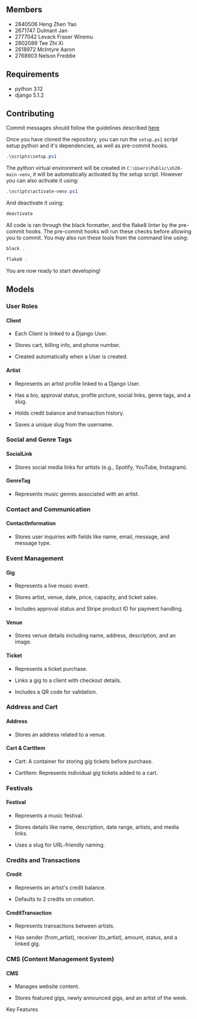 ## Members

- 2840506 Heng Zhen Yao 
- 2671747 Dulmant Jan
- 2777042 Levack Fraser Wiremu 
- 2802089 Tee Zhi Xi 
- 2618972 McIntyre Aaron
- 2768903 Nelson Freddie 

## Requirements

- python 3.12
- django 5.1.2

## Contributing

Commit messages should follow the guidelines described [here](https://gist.github.com/joshbuchea/6f47e86d2510bce28f8e7f42ae84c716)

Once you have cloned the repository, you can run the `setup.ps1` script setup python and it's dependencies, as well as pre-commit hooks.

```powershell
.\scripts\setup.ps1
```

The python virtual environment will be created in `C:\Users\Public\sh20-main-venv`, it will be automatically activated by the setup script. However you can also activate it using:

```powershell
.\scripts\activate-venv.ps1
```

And deactivate it using:

```powershell
deactivate
```

All code is ran through the black formatter, and the flake8 linter by the pre-commit hooks. The pre-commit hooks will run these checks before allowing you to commit. You may also run these tools from the command line using:

```powershell
black .
```

```powershell
flake8 .
```

You are now ready to start developing!

## Models

### User Roles

#### Client

- Each Client is linked to a Django User.

- Stores cart, billing info, and phone number.

- Created automatically when a User is created.

#### Artist

- Represents an artist profile linked to a Django User.

- Has a bio, approval status, profile picture, social links, genre tags, and a slug.

- Holds credit balance and transaction history.

- Saves a unique slug from the username.

### Social and Genre Tags

#### SocialLink

- Stores social media links for artists (e.g., Spotify, YouTube, Instagram).

#### GenreTag

- Represents music genres associated with an artist.

### Contact and Communication

#### ContactInformation

- Stores user inquiries with fields like name, email, message, and message type.

### Event Management

#### Gig

- Represents a live music event.

- Stores artist, venue, date, price, capacity, and ticket sales.

- Includes approval status and Stripe product ID for payment handling.

#### Venue

- Stores venue details including name, address, description, and an image.

#### Ticket

- Represents a ticket purchase.

- Links a gig to a client with checkout details.

- Includes a QR code for validation.

### Address and Cart

#### Address

- Stores an address related to a venue.

#### Cart & CartItem

- Cart: A container for storing gig tickets before purchase.

- CartItem: Represents individual gig tickets added to a cart.

### Festivals

#### Festival

- Represents a music festival.

- Stores details like name, description, date range, artists, and media links.

- Uses a slug for URL-friendly naming.

### Credits and Transactions

#### Credit

- Represents an artist's credit balance.

- Defaults to 2 credits on creation.

#### CreditTransaction

- Represents transactions between artists.

- Has sender (from_artist), receiver (to_artist), amount, status, and a linked gig.

### CMS (Content Management System)

#### CMS

- Manages website content.

- Stores featured gigs, newly announced gigs, and an artist of the week.

Key Features
